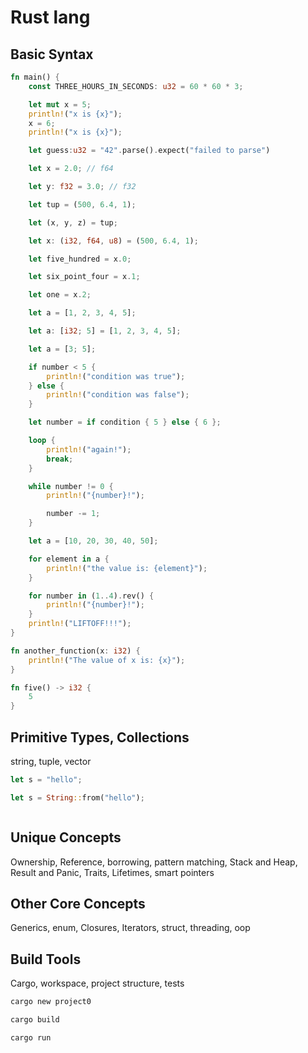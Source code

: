 # Rust lang

## Basic Syntax

```rust
fn main() {
    const THREE_HOURS_IN_SECONDS: u32 = 60 * 60 * 3;

    let mut x = 5;
    println!("x is {x}");
    x = 6;
    println!("x is {x}");

    let guess:u32 = "42".parse().expect("failed to parse")

    let x = 2.0; // f64

    let y: f32 = 3.0; // f32

    let tup = (500, 6.4, 1);

    let (x, y, z) = tup;

    let x: (i32, f64, u8) = (500, 6.4, 1);

    let five_hundred = x.0;

    let six_point_four = x.1;

    let one = x.2;

    let a = [1, 2, 3, 4, 5];

    let a: [i32; 5] = [1, 2, 3, 4, 5];

    let a = [3; 5];

    if number < 5 {
        println!("condition was true");
    } else {
        println!("condition was false");
    }

    let number = if condition { 5 } else { 6 };

    loop {
        println!("again!");
        break;
    }

    while number != 0 {
        println!("{number}!");

        number -= 1;
    }

    let a = [10, 20, 30, 40, 50];

    for element in a {
        println!("the value is: {element}");
    }

    for number in (1..4).rev() {
        println!("{number}!");
    }
    println!("LIFTOFF!!!");
}

fn another_function(x: i32) {
    println!("The value of x is: {x}");
}

fn five() -> i32 {
    5
}

```

## Primitive Types, Collections

string, tuple, vector

```rust
let s = "hello";

let s = String::from("hello");



```

## Unique Concepts

Ownership, Reference, borrowing, pattern matching, Stack and Heap, Result and Panic, Traits, Lifetimes, smart pointers

## Other Core Concepts

Generics, enum, Closures, Iterators, struct, threading, oop


## Build Tools
Cargo, workspace, project structure, tests

```sh
cargo new project0

cargo build

cargo run
```